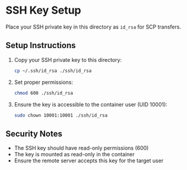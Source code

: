 # SSH Key Setup

Place your SSH private key in this directory as `id_rsa` for SCP transfers.

## Setup Instructions

1. Copy your SSH private key to this directory:
   ```bash
   cp ~/.ssh/id_rsa ./ssh/id_rsa
   ```

2. Set proper permissions:
   ```bash
   chmod 600 ./ssh/id_rsa
   ```

3. Ensure the key is accessible to the container user (UID 10001):
   ```bash
   sudo chown 10001:10001 ./ssh/id_rsa
   ```

## Security Notes

- The SSH key should have read-only permissions (600)
- The key is mounted as read-only in the container
- Ensure the remote server accepts this key for the target user